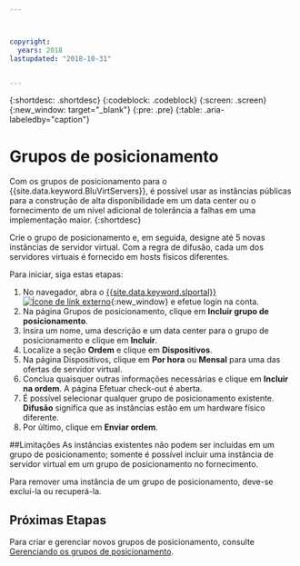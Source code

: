 ```yaml
---



copyright:
  years: 2018
lastupdated: "2018-10-31"


---
```


{:shortdesc: .shortdesc}
{:codeblock: .codeblock}
{:screen: .screen}
{:new_window: target="_blank"}
{:pre: .pre}
{:table: .aria-labeledby="caption"}


# Grupos de posicionamento

Com os grupos de posicionamento para o {{site.data.keyword.BluVirtServers}}, é possível usar as instâncias públicas para a construção de alta disponibilidade em um data center ou o fornecimento de um nível adicional de tolerância a falhas em uma implementação maior.
{:shortdesc}

Crie o grupo de posicionamento e, em seguida, designe até 5 novas instâncias de servidor virtual. Com a regra de difusão, cada um dos servidores virtuais é fornecido em hosts físicos diferentes.

Para iniciar, siga estas etapas:
 
1. No navegador, abra o [{{site.data.keyword.slportal}}![Ícone de link externo](../icons/launch-glyph.svg "Ícone de link externo")](https://control.softlayer.com/){:new_window} e efetue login na conta.
2. Na página Grupos de posicionamento, clique em **Incluir grupo de posicionamento**.
3. Insira um nome, uma descrição e um data center para o grupo de posicionamento e clique em **Incluir**.
4. Localize a seção **Ordem** e clique em **Dispositivos**.
5. Na página Dispositivos, clique em **Por hora** ou **Mensal** para uma das ofertas de servidor virtual.
6. Conclua quaisquer outras informações necessárias e clique em **Incluir na ordem**. A página Efetuar check-out é aberta.
7. É possível selecionar qualquer grupo de posicionamento existente. **Difusão** significa que as instâncias estão em um hardware físico diferente.
8. Por último, clique em **Enviar ordem**.

##Limitações
As instâncias existentes não podem ser incluídas em um grupo de posicionamento; somente é possível incluir uma instância de servidor virtual em um grupo de posicionamento no fornecimento. 

Para remover uma instância de um grupo de posicionamento, deve-se excluí-la ou recuperá-la.
     
## Próximas Etapas

Para criar e gerenciar novos grupos de posicionamento, consulte
[Gerenciando os grupos de posicionamento](vsi_managing_placegroup.html).
